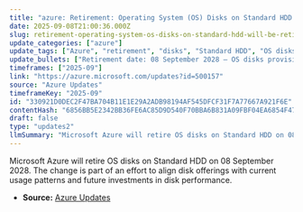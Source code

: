 ```yaml
---
title: "azure: Retirement: Operating System (OS) Disks on Standard HDD will be retired on 08 September 2028"
date: 2025-09-08T21:00:36.000Z
slug: retirement-operating-system-os-disks-on-standard-hdd-will-be-retired-on-08-september-2028
update_categories: ["azure"]
update_tags: ["Azure", "retirement", "disks", "Standard HDD", "OS disks", "migration", "cloud"]
update_bullets: ["Retirement date: 08 September 2028 — OS disks provisioned on Standard HDD will be retired on this date.", "Reason: Align product portfolio with current usage patterns and focus investments on higher-performance disk options.", "Immediate action: Inventory VMs and disks using Standard HDD OS disks to identify impacted resources.", "Migration options: Plan and test migration to supported disk types (for example, Standard SSD, Premium SSD, or other higher-performance disks) before the retirement date.", "Protect data: Take backups and snapshots before making changes and validate recovery procedures after migration.", "Support: Contact Azure support or your account representative for guidance, timelines, and assistance with bulk migrations if needed."]
timeframes: ["2025-09"]
link: "https://azure.microsoft.com/updates?id=500157"
source: "Azure Updates"
timeframeKey: "2025-09"
id: "330921D0DEC2F47BA704B11E1E29A2ADB98194AF545DFCF31F7A77667A921F6E"
contentHash: "6856BB5E2342BB36FE6AC85D9D540F70BBA6B831A09FBF04EA6854F4762A46B9"
draft: false
type: "updates2"
llmSummary: "Microsoft Azure will retire OS disks on Standard HDD on 08 September 2028. The change is part of an effort to align disk offerings with current usage patterns and future investments in disk performance."
---
```


Microsoft Azure will retire OS disks on Standard HDD on 08 September 2028. The change is part of an effort to align disk offerings with current usage patterns and future investments in disk performance.

- **Source:** [Azure Updates](https://azure.microsoft.com/updates?id=500157)
